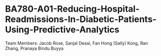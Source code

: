 # BA780-A01-Reducing-Hospital-Readmissions-In-Diabetic-Patients-Using-Predictive-Analytics

Team Members: Jacob Rose, Sanjal Desai, Fan Hong (Sally) Kong, Ran Zhang, Pranaya Bindu Buyya
